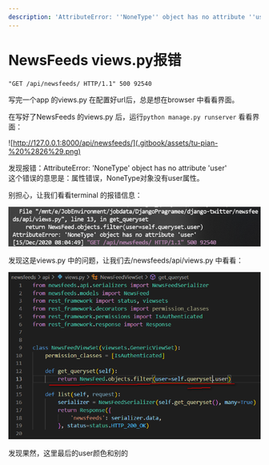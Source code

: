 ```yaml
---
description: 'AttributeError: ''NoneType'' object has no attribute ''user'''
---
```


# NewsFeeds views.py报错

`"GET /api/newsfeeds/ HTTP/1.1" 500 92540`

写完一个app 的views.py 在配置好url后，总是想在browser 中看看界面。

在写好了NewsFeeds 的views.py 后，运行`python manage.py runserver` 看看界面：

![http://127.0.0.1:8000/api/newsfeeds/](.gitbook/assets/tu-pian-%20%2826%29.png)

发现报错：AttributeError: 'NoneType' object has no attribute 'user'  
这个错误的意思是：属性错误，NoneType对象没有user属性。

别担心，让我们看看terminal 的报错信息：

![terminal&#x62A5;&#x9519;&#x4FE1;&#x606F;](.gitbook/assets/tu-pian-%20%2828%29.png)

发现这是views.py 中的问题，让我们去/newsfeeds/api/views.py 中看看：

![/newsfeeds/api/views.py](.gitbook/assets/tu-pian-%20%2827%29.png)

发现果然，这里最后的user颜色和别的



